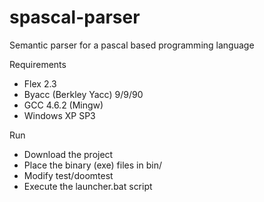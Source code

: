 spascal-parser
==============

Semantic parser for a pascal based programming language

Requirements

- Flex 2.3
- Byacc (Berkley Yacc) 9/9/90
- GCC 4.6.2 (Mingw)
- Windows XP SP3

Run

- Download the project 
- Place the binary (exe) files in bin/
- Modify test/doomtest 
- Execute the launcher.bat script
